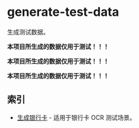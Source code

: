 # generate-test-data

生成测试数据。

**本项目所生成的数据仅用于测试！！！**

**本项目所生成的数据仅用于测试！！！**

**本项目所生成的数据仅用于测试！！！**

## 索引

- [生成银行卡](https://caijf.github.io/generate-test-data/index.html#/bank-card) - 适用于银行卡 OCR 测试场景。
